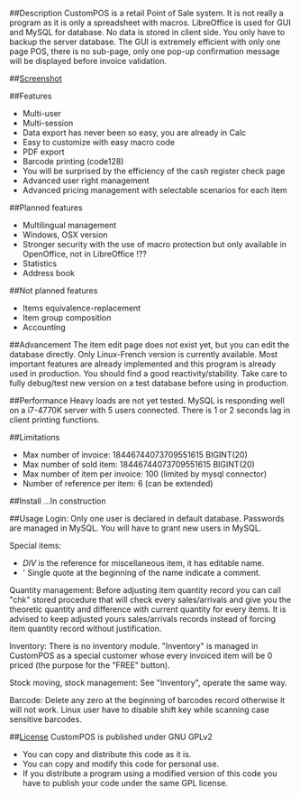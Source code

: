 ##Description
CustomPOS is a retail Point of Sale system.
It is not really a program as it is only a spreadsheet with macros.
LibreOffice is used for GUI and MySQL for database. No data is stored in client side. You only have to backup the server database.
The GUI is extremely efficient with only one page POS, there is no sub-page, only one pop-up confirmation message will be displayed before invoice validation.



##[Screenshot](https://github.com/Nick689/CustomPOS/blob/master/Preview/ViewAll.md)




##Features
* Multi-user
* Multi-session
* Data export has never been so easy, you are already in Calc
* Easy to customize with easy macro code
* PDF export
* Barcode printing (code128)
* You will be surprised by the efficiency of the cash register check page
* Advanced user right management
* Advanced pricing management with selectable scenarios for each item



##Planned features
* Multilingual management
* Windows, OSX version
* Stronger security with the use of macro protection but only available in OpenOffice, not in LibreOffice !??
* Statistics
* Address book



##Not planned features
* Items equivalence-replacement
* Item group composition
* Accounting



##Advancement
The item edit page does not exist yet, but you can edit the database directly.
Only Linux-French version is currently available.
Most important features are already implemented and this program is already used in production.
You should find a good reactivity/stability.
Take care to fully debug/test new version on a test database before using in production.



##Performance
Heavy loads are not yet tested. MySQL is responding well on a i7-4770K server with 5 users connected.
There is 1 or 2 seconds lag in client printing functions.



##Limitations
* Max number of invoice: 18446744073709551615 BIGINT(20)
* Max number of sold item: 18446744073709551615 BIGINT(20)
* Max number of item per invoice: 100 (limited by mysql connector)
* Number of reference per item: 6 (can be extended)



##Install
...In construction




##Usage
Login:  Only one user is declared in default database. Passwords are managed in MySQL. You will have to grant new users in MySQL.

Special items:
*  *DIV* is the reference for miscellaneous item, it has editable name.
*  '  Single quote at the beginning of the name indicate a comment.

Quantity management:  Before adjusting item quantity record you can call "chk" stored procedure that will check every sales/arrivals and give you the theoretic quantity and difference with current quantity for every items. It is advised to keep adjusted yours sales/arrivals records instead of forcing item quantity record without justification.

Inventory:  There is no inventory module. "Inventory" is managed in CustomPOS as a special customer whose every invoiced item will be 0 priced (the purpose for the "FREE" button).

Stock moving, stock management:  See "Inventory", operate the same way.

Barcode:  Delete any zero at the beginning of barcodes record otherwise it will not work.
Linux user have to disable shift key while scanning case sensitive barcodes.

##[License](License.md)
CustomPOS is published under GNU GPLv2
* You can copy and distribute this code as it is.
* You can copy and modify this code for personal use.
* If you distribute a program using a modified version of this code you have to publish your code under the same GPL license.


